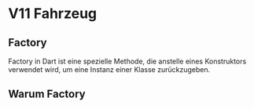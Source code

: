 # **V11 Fahrzeug**

## Factory

Factory in Dart ist eine spezielle Methode, die anstelle eines Konstruktors verwendet wird, um eine Instanz einer Klasse zurückzugeben.

## Warum Factory

